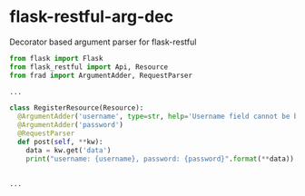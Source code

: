 # flask-restful-arg-dec
Decorator based argument parser for flask-restful

```python
from flask import Flask
from flask_restful import Api, Resource
from frad import ArgumentAdder, RequestParser

...

class RegisterResource(Resource):
  @ArgumentAdder('username', type=str, help='Username field cannot be blank!', required=True)
  @ArgumentAdder('password')
  @RequestParser
  def post(self, **kw):
    data = kw.get('data')
    print("username: {username}, password: {password}".format(**data))
    
    
...
    
```
